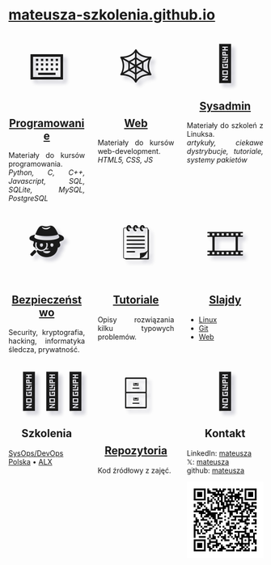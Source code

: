 # [mateusza-szkolenia.github.io](https://mateusza-szkolenia.github.io/)

<nav>

<section markdown="1">
<figure>⌨️</figure>

## [Programowanie](Programowanie/)

Materiały do kursów programowania.  
_Python, C, C++, Javascript, SQL, SQLite, MySQL, PostgreSQL_

</section>

<section markdown="1">
<figure>🕸️</figure>

## [Web](Web/)

Materiały do kursów web-development.  
_HTML5, CSS, JS_

</section>

<section markdown="1">
<figure>🐧</figure>

## [Sysadmin](Sysadmin/)

Materiały do szkoleń z Linuksa.  
_artykuły, ciekawe dystrybucje, tutoriale, systemy pakietów_

</section>

<section markdown="1">
<figure>🕵️</figure>

## [Bezpieczeństwo](Bezpieczenstwo/)

Security, kryptografia, hacking, informatyka śledcza, prywatność.

</section>

<section markdown="1">
<figure>🗒️</figure>

## [Tutoriale](Tutoriale/)

Opisy rozwiązania kilku typowych problemów.

</section>

<section markdown="1">
<figure>🎞️</figure>

## [Slajdy](Slajdy/)

* [Linux](Slajdy/Linux/)
* [Git](Slajdy/Git/)
* [Web](Slajdy/Web/)

</section>

<section markdown="1">
<figure>👨🏼‍🏫</figure>

## Szkolenia

[SysOps/DevOps Polska](Szkolenia/SODO.md) •
[ALX](Szkolenia/Alx.md)

</section>

<section markdown="1">
<figure>🗄</figure>

## [Repozytoria](https://github.com/mateusza-szkolenia/)

Kod źródłowy z zajęć.

</section>

<section markdown="1">
<figure>👋</figure>

## Kontakt

LinkedIn: [mateusza](https://www.linkedin.com/in/mateusza/)  
𝕏: [mateusza](https://x.com/mateusza)  
github: [mateusza](https://github.com/mateusza/)

![URL](./style/qr.png)

</section>

</nav>

<style>
/* <!-- */
nav section figure
{
    display: block;
    margin: 0.25em;
    font-size: 5em;
    text-align: center;
    text-shadow: 0.1em 0.1em 0.1em rgba(10, 10, 50, 0.2);
}

@media (min-width: 720px)
{
    nav
    {
        display: flex;
        flex-wrap: wrap;
        justify-content: space-between;
    }

    nav section
    {
        width: 30%;
    }

    nav section p
    {
        text-align: justify;
    }

    nav section h2
    {
        text-align: center;
    }
}
/* --> */
</style>

<script data-goatcounter="https://mateusza.goatcounter.com/count" async src="//gc.zgo.at/count.js"></script>
